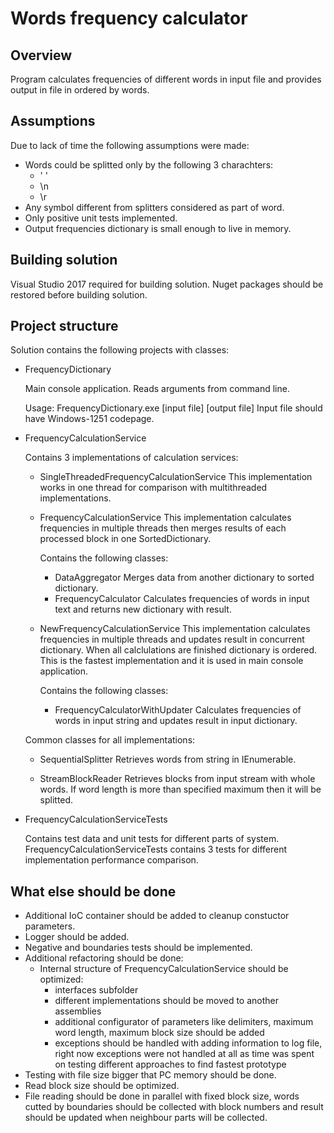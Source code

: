 # Words frequency calculator

## Overview

  Program calculates frequencies of different words in input file and provides output in file in ordered by words.

## Assumptions

  Due to lack of time the following assumptions were made:
  * Words could be splitted only by the following 3 charachters:
    * ' '
    * \n
    * \r
  * Any symbol different from splitters considered as part of word.
  * Only positive unit tests implemented.
  * Output frequencies dictionary is small enough to live in memory.

## Building solution
  
  Visual Studio 2017 required for building solution.
  Nuget packages should be restored before building solution.
   
## Project structure

Solution contains the following projects with classes:

* FrequencyDictionary
  
  Main console application.
  Reads arguments from command line.

  Usage:
  FrequencyDictionary.exe [input file] [output file]
  Input file should have Windows-1251 codepage.  

* FrequencyCalculationService
  
  Contains 3 implementations of calculation services:

  * SingleThreadedFrequencyCalculationService
    This implementation works in one thread for comparison with multithreaded implementations.

  * FrequencyCalculationService
    This implementation calculates frequencies in multiple threads then merges results of each processed block in one SortedDictionary.

    Contains the following classes:
      * DataAggregator
        Merges data from another dictionary to sorted dictionary.
      * FrequencyCalculator
        Calculates frequencies of words in input text and returns new dictionary with result.

  * NewFrequencyCalculationService
    This implementation calculates frequencies in multiple threads and updates result in concurrent dictionary. When all calclulations are finished dictionary is ordered. This is the fastest implementation and it is used in main console application.

    Contains the following classes:
    * FrequencyCalculatorWithUpdater
      Calculates frequencies of words in input string and updates result in input dictionary.

  Common classes for all implementations:
  * SequentialSplitter
    Retrieves words from string in IEnumerable.
      
  * StreamBlockReader
    Retrieves blocks from input stream with whole words. If word length is more than specified maximum then it will be splitted.

* FrequencyCalculationServiceTests

  Contains test data and unit tests for different parts of system.
  FrequencyCalculationServiceTests contains 3 tests for different implementation performance comparison.

## What else should be done
 * Additional IoC container should be added to cleanup constuctor parameters.
 * Logger should be added.
 * Negative and boundaries tests should be implemented.
 * Additional refactoring should be done:
   * Internal structure of FrequencyCalculationService should be optimized:
     * interfaces subfolder
     * different implementations should be moved to another assemblies
     * additional configurator of parameters like delimiters, maximum word length, maximum block size should be added
     * exceptions should be handled with adding information to log file, right now exceptions were not handled at all as time was spent on testing different approaches to find fastest prototype
 * Testing with file size bigger that PC memory should be done.
 * Read block size should be optimized.
 * File reading should be done in parallel with fixed block size, words cutted by boundaries should be collected with block numbers and result should be updated when neighbour parts will be collected.
